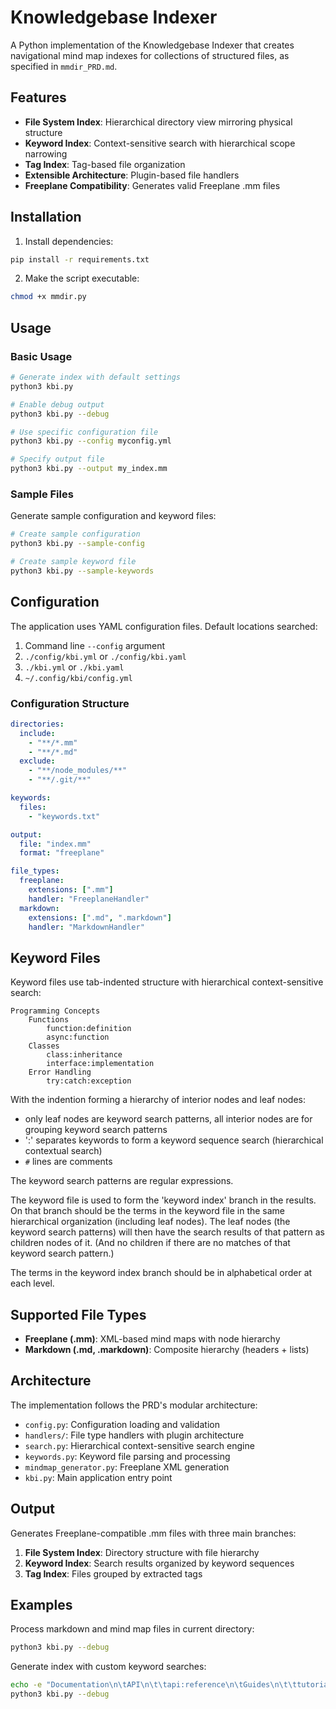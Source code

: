# Knowledgebase Indexer

A Python implementation of the Knowledgebase Indexer that creates navigational mind map indexes for collections of structured files, as specified in `mmdir_PRD.md`.

## Features

- **File System Index**: Hierarchical directory view mirroring physical structure
- **Keyword Index**: Context-sensitive search with hierarchical scope narrowing
- **Tag Index**: Tag-based file organization
- **Extensible Architecture**: Plugin-based file handlers
- **Freeplane Compatibility**: Generates valid Freeplane .mm files

## Installation

1. Install dependencies:
```bash
pip install -r requirements.txt
```

2. Make the script executable:
```bash
chmod +x mmdir.py
```

## Usage

### Basic Usage

```bash
# Generate index with default settings
python3 kbi.py

# Enable debug output
python3 kbi.py --debug

# Use specific configuration file
python3 kbi.py --config myconfig.yml

# Specify output file
python3 kbi.py --output my_index.mm
```

### Sample Files

Generate sample configuration and keyword files:

```bash
# Create sample configuration
python3 kbi.py --sample-config

# Create sample keyword file
python3 kbi.py --sample-keywords
```

## Configuration

The application uses YAML configuration files. Default locations searched:
1. Command line `--config` argument
2. `./config/kbi.yml` or `./config/kbi.yaml`
3. `./kbi.yml` or `./kbi.yaml`
4. `~/.config/kbi/config.yml`

### Configuration Structure

```yaml
directories:
  include:
    - "**/*.mm"
    - "**/*.md"
  exclude:
    - "**/node_modules/**"
    - "**/.git/**"

keywords:
  files:
    - "keywords.txt"

output:
  file: "index.mm"
  format: "freeplane"

file_types:
  freeplane:
    extensions: [".mm"]
    handler: "FreeplaneHandler"
  markdown:
    extensions: [".md", ".markdown"] 
    handler: "MarkdownHandler"
```

## Keyword Files

Keyword files use tab-indented structure with hierarchical context-sensitive search:

```
Programming Concepts
	Functions
		function:definition
		async:function
	Classes
		class:inheritance
		interface:implementation
	Error Handling
		try:catch:exception
```

With the indention forming a hierarchy of interior nodes and leaf nodes:

- only leaf nodes are keyword search patterns, all interior nodes are for grouping keyword search patterns
- ':' separates keywords to form a keyword sequence search (hierarchical contextual search)
- `#` lines are comments

The keyword search patterns are regular expressions.

The keyword file is used to form the 'keyword index' branch in the results.  On that branch should be the terms in the keyword file in the same hierarchical organization (including leaf nodes).  The leaf nodes (the keyword search patterns) will then have the search results of that pattern as children nodes of it.  (And no children if there are no matches of that keyword search pattern.)

The terms in the keyword index branch should be in alphabetical order at each level.

## Supported File Types

- **Freeplane (.mm)**: XML-based mind maps with node hierarchy
- **Markdown (.md, .markdown)**: Composite hierarchy (headers + lists)

## Architecture

The implementation follows the PRD's modular architecture:

- `config.py`: Configuration loading and validation
- `handlers/`: File type handlers with plugin architecture
- `search.py`: Hierarchical context-sensitive search engine
- `keywords.py`: Keyword file parsing and processing
- `mindmap_generator.py`: Freeplane XML generation
- `kbi.py`: Main application entry point

## Output

Generates Freeplane-compatible .mm files with three main branches:

1. **File System Index**: Directory structure with file hierarchy
2. **Keyword Index**: Search results organized by keyword sequences
3. **Tag Index**: Files grouped by extracted tags

## Examples

Process markdown and mind map files in current directory:
```bash
python3 kbi.py --debug
```

Generate index with custom keyword searches:
```bash
echo -e "Documentation\n\tAPI\n\t\tapi:reference\n\tGuides\n\t\ttutorial:beginner" > keywords.txt
python3 kbi.py --debug
```
